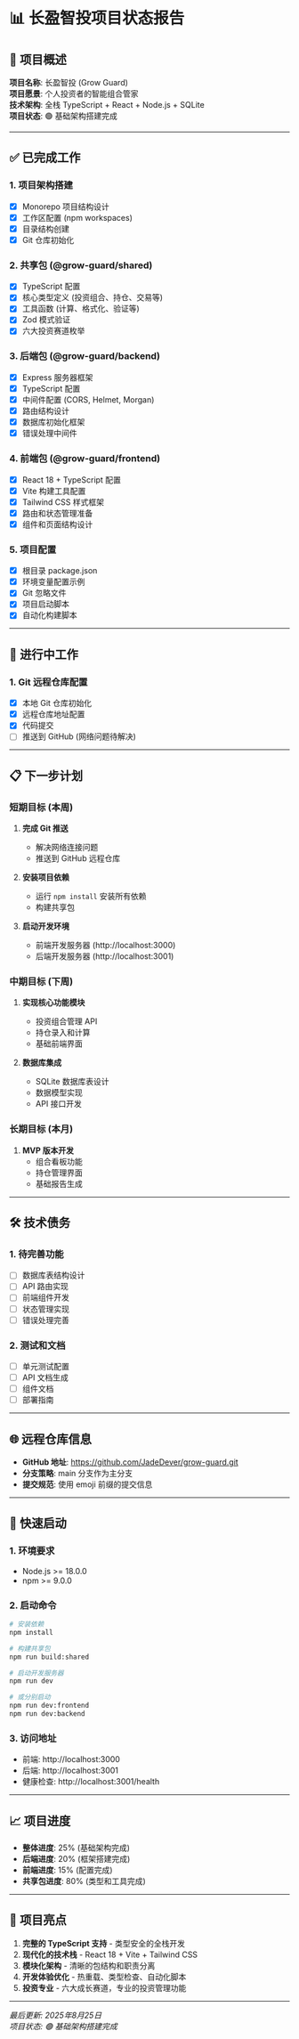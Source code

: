 # 📊 长盈智投项目状态报告

## 🎯 项目概述

**项目名称**: 长盈智投 (Grow Guard)  
**项目愿景**: 个人投资者的智能组合管家  
**技术架构**: 全栈 TypeScript + React + Node.js + SQLite  
**项目状态**: 🟢 基础架构搭建完成

---

## ✅ 已完成工作

### 1. 项目架构搭建
- [x] Monorepo 项目结构设计
- [x] 工作区配置 (npm workspaces)
- [x] 目录结构创建
- [x] Git 仓库初始化

### 2. 共享包 (@grow-guard/shared)
- [x] TypeScript 配置
- [x] 核心类型定义 (投资组合、持仓、交易等)
- [x] 工具函数 (计算、格式化、验证等)
- [x] Zod 模式验证
- [x] 六大投资赛道枚举

### 3. 后端包 (@grow-guard/backend)
- [x] Express 服务器框架
- [x] TypeScript 配置
- [x] 中间件配置 (CORS, Helmet, Morgan)
- [x] 路由结构设计
- [x] 数据库初始化框架
- [x] 错误处理中间件

### 4. 前端包 (@grow-guard/frontend)
- [x] React 18 + TypeScript 配置
- [x] Vite 构建工具配置
- [x] Tailwind CSS 样式框架
- [x] 路由和状态管理准备
- [x] 组件和页面结构设计

### 5. 项目配置
- [x] 根目录 package.json
- [x] 环境变量配置示例
- [x] Git 忽略文件
- [x] 项目启动脚本
- [x] 自动化构建脚本

---

## 🚧 进行中工作

### 1. Git 远程仓库配置
- [x] 本地 Git 仓库初始化
- [x] 远程仓库地址配置
- [x] 代码提交
- [ ] 推送到 GitHub (网络问题待解决)

---

## 📋 下一步计划

### 短期目标 (本周)
1. **完成 Git 推送**
   - 解决网络连接问题
   - 推送到 GitHub 远程仓库

2. **安装项目依赖**
   - 运行 `npm install` 安装所有依赖
   - 构建共享包

3. **启动开发环境**
   - 前端开发服务器 (http://localhost:3000)
   - 后端开发服务器 (http://localhost:3001)

### 中期目标 (下周)
1. **实现核心功能模块**
   - 投资组合管理 API
   - 持仓录入和计算
   - 基础前端界面

2. **数据库集成**
   - SQLite 数据库表设计
   - 数据模型实现
   - API 接口开发

### 长期目标 (本月)
1. **MVP 版本开发**
   - 组合看板功能
   - 持仓管理界面
   - 基础报告生成

---

## 🛠️ 技术债务

### 1. 待完善功能
- [ ] 数据库表结构设计
- [ ] API 路由实现
- [ ] 前端组件开发
- [ ] 状态管理实现
- [ ] 错误处理完善

### 2. 测试和文档
- [ ] 单元测试配置
- [ ] API 文档生成
- [ ] 组件文档
- [ ] 部署指南

---

## 🌐 远程仓库信息

- **GitHub 地址**: https://github.com/JadeDever/grow-guard.git
- **分支策略**: main 分支作为主分支
- **提交规范**: 使用 emoji 前缀的提交信息

---

## 🚀 快速启动

### 1. 环境要求
- Node.js >= 18.0.0
- npm >= 9.0.0

### 2. 启动命令
```bash
# 安装依赖
npm install

# 构建共享包
npm run build:shared

# 启动开发服务器
npm run dev

# 或分别启动
npm run dev:frontend
npm run dev:backend
```

### 3. 访问地址
- 前端: http://localhost:3000
- 后端: http://localhost:3001
- 健康检查: http://localhost:3001/health

---

## 📈 项目进度

- **整体进度**: 25% (基础架构完成)
- **后端进度**: 20% (框架搭建完成)
- **前端进度**: 15% (配置完成)
- **共享包进度**: 80% (类型和工具完成)

---

## 🎉 项目亮点

1. **完整的 TypeScript 支持** - 类型安全的全栈开发
2. **现代化的技术栈** - React 18 + Vite + Tailwind CSS
3. **模块化架构** - 清晰的包结构和职责分离
4. **开发体验优化** - 热重载、类型检查、自动化脚本
5. **投资专业** - 六大成长赛道，专业的投资管理功能

---

*最后更新: 2025年8月25日*  
*项目状态: 🟢 基础架构搭建完成*
